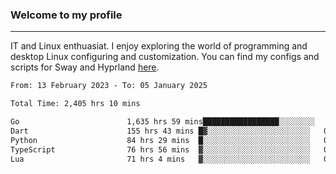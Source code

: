 ### Welcome to my profile

---

IT and Linux enthuasiat. I enjoy exploring the world of programming and desktop Linux configuring and customization. You can find my configs and scripts for Sway and Hyprland [here](https://github.com/uroborosq/mess-of-linux-configurations).

<!-- <div display="block">
 	<img align="left" width="48%" alt="isocalendar" src=".github/metrics/isocalendar_metrics.svg" />
	<img align="center" width="48%" alt="contributions" src=".github/metrics/contributions_metrics.svg" />
	<img align="center" alt="languages" src=".github/metrics/languages_metrics.svg" />
</div> -->

<!-- ![](https://komarev.com/ghpvc/?username=uroborosq&color=success&style=flat-square) -->
<!-- [](https://img.shields.io/github/last-commit/uroborosq/uroborosq?label=Profile%20updated&style=flat-square) -->

<!--START_SECTION:waka-->

```txt
From: 13 February 2023 - To: 05 January 2025

Total Time: 2,405 hrs 10 mins

Go                        1,635 hrs 59 mins█████████████████░░░░░░░░   67.36 %
Dart                      155 hrs 43 mins █▓░░░░░░░░░░░░░░░░░░░░░░░   06.41 %
Python                    84 hrs 29 mins  █░░░░░░░░░░░░░░░░░░░░░░░░   03.48 %
TypeScript                76 hrs 56 mins  ▓░░░░░░░░░░░░░░░░░░░░░░░░   03.17 %
Lua                       71 hrs 4 mins   ▓░░░░░░░░░░░░░░░░░░░░░░░░   02.93 %
```

<!--END_SECTION:waka-->
